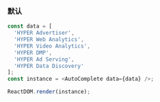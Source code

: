 ### 默认

<!--start-code-->

```js
const data = [
  'HYPER Advertiser',
  'HYPER Web Analytics',
  'HYPER Video Analytics',
  'HYPER DMP',
  'HYPER Ad Serving',
  'HYPER Data Discovery'
];
const instance = <AutoComplete data={data} />;

ReactDOM.render(instance);
```

<!--end-code-->
